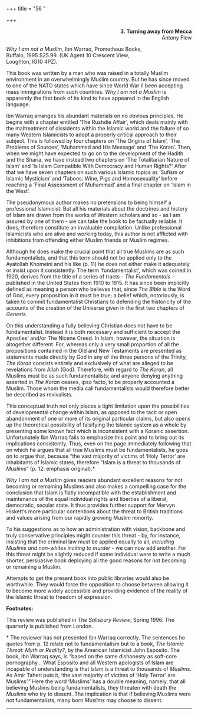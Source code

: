 +++
title = "56 "

+++
<div align="right">

**3. Turning away from Mecca**  
Antony Flew

</div>

*Why I am not a Muslim*, Ibn Warraq, Prometheus Books,   
Buffalo, 1995 $25.99. (UK Agent 10 Crescent View,  
Loughton, IG10 4PZ).

This book was written by a man who was raised in a totally Muslim
environment in an overwhelmingly Muslim country. But he has since moved
to one of the NATO states which have since World War II been accepting
mass immigrations from such countries. *Why I am not a Muslim* is
apparently the first book of its kind to have appeared in the English
language.

Ibn Warraq arranges his abundant materials on no obvious principles. He
begins with a chapter entitled ‘The Rushdie Affair’, which deals mainly
with the maltreatment of dissidents within the Islamic world and the
failure of so many Western Islamicists to adopt a properly critical
approach to their subject. This is followed by four chapters on ‘The
Origins of Islam’, ‘The Problems of Sources’, ‘Muhammad and His Message’
and ‘The Koran’. Then, when we might have expected to go on to the
development of the Hadith and the Sharia, we have instead two chapters
on ‘The Totalitarian Nature of Islam’ and ‘Is Islam Compatible With
Democracy and Human Rights?’ After that we have seven chapters on such
various Islamic topics as ‘Sufism or Islamic Mysticism’ and ‘Taboos:
Wine, Pigs and Homosexuality’ before reaching a ‘Final Assessment of
Muhammad’ and a final chapter on ‘Islam in the West’.

The pseudonymous author makes no pretensions to being himself a
professional Islamicist. But all his materials about the doctrines and
history of Islam are drawn from the works of Western scholars and so -
as I am assured by one of them - we can take the book to be factually
reliable. It does, therefore constitute an invaluable compilation.
Unlike professional Islamicists who are alive and working today, this
author is not afflicted with inhibitions from offending either Muslim
friends or Muslim regimes.

Although he does make the crucial point that all true Muslims are as
such fundamentalists, and that this term should not be applied only to
the Ayatollah Khomeini and his like (p. 11) he does not either make it
adequately or insist upon it consistently. The term ‘fundamentalist’,
which was coined in 1920, derives from the title of a series of tracts -
*The Fundamentals* - published in the United States from 1910 to 1915.
It has since been implicitly defined as meaning a person who believes
that, since *The Bible* is the Word of God, every proposition in it must
be true; a belief which, notoriously, is taken to commit fundamentalist
Christians to defending the historicity of the accounts of the creation
of the Universe given in the first two chapters of *Genesis*.

On this understanding a fully believing Christian does not have to be
fundamentalist. Instead it is both necessary and sufficient to accept
the Apostles’ and/or The Nicene Creed. In Islam, however, the situation
is altogether different. For, whereas only a very small proportion of
all the propositions contained in the Old and New Testaments are
presented as statements made directly by God in any of the three persons
of the Trinity, *The Koran* consists entirely and exclusively of what
are alleged to be revelations from Allah (God). Therefore, with regard
to *The Koran*, all Muslims must be as such fundamentalists; and anyone
denying anything asserted in *The Koran* ceases, ipso facto, to be
properly accounted a Muslim. Those whom the media call fundamentalists
would therefore better be described as revivalists.

This conceptual truth not only places a tight limitation upon the
possibilities of developmental change within Islam, as opposed to the
tacit or open abandonment of one or more of its original particular
claims, but also opens up the theoretical possibility of falsifying the
Islamic system as a whole by presenting some known fact which is
inconsistent with a Koranic assertion. Unfortunately Ibn Warraq fails to
emphasize this point and to bring out its implications consistently.
Thus, even on the page immediately following that on which he argues
that all true Muslims must be fundamentalists, he goes on to argue that,
because “the vast majority of victims of ‘Holy Terror’ are inhabitants
of Islamic states, therefore “Islam is a threat to thousands of
*Muslims*” (p. 12: emphasis original).\*

*Why I am not a Muslim* gives readers abundant excellent reasons for not
becoming or remaining Muslims and also makes a compelling case for the
conclusion that Islam is flatly incompatible with the establishment and
maintenance of the equal individual rights and liberties of a liberal,
democratic, secular state. It thus provides further support for Mervyn
Hiskett’s more particular contentions about the threat to British
traditions and values arising from our rapidly growing Muslim minority.

To his suggestions as to how an administration with vision, backbone and
truly conservative principles might counter this threat - by, for
instance, insisting that the criminal law must be applied equally to
all, *including Muslims and non-whites inciting to murder* - we can now
add another. For this threat might be slightly reduced if some
individual were to write a much shorter, persuasive book deploying all
the good reasons for not becoming or remaining a Muslim.

Attempts to get the present book into public libraries would also be
worthwhile. They would force the opposition to choose between allowing
it to become more widely accessible and providing evidence of the
reality of the Islamic threat to freedom of expression.  
 

**Footnotes:**

This review was published in *The Salisbury Review*, Spring 1996. The
quarterly is published from London.

\* The reviewer has not presented Ibn Warraq correctly. The sentences he
quotes from p. 12 relate not to fundamentalism but to a book, *The
Islamic Threat: Myth or Reality?*, by the American Islamicist John
Esposito. The book, Ibn Warraq says, is “based on the same dishonesty as
soft-core pornography… What Esposito and all Western apologists of Islam
are incapable of understanding is that Islam is a threat to thousands of
*Muslims*.  As Amir Taheri puts it, ‘the vast majority of victims of
‘Holy Terror’ are Muslims’.” Here the word ‘Muslims’ has a double
meaning, namely, that all believing Muslims being fundamentalists, they
threaten with death the *Muslims* who try to dissent. The implication is
that if believing Muslims were not fundamentalists, many born *Muslims*
may choose to dissent.  
 

------------------------------------------------------------------------


